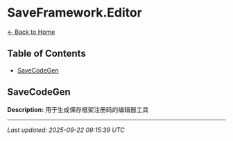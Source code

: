 # SaveFramework.Editor

[← Back to Home](Home.md)

## Table of Contents

- [SaveCodeGen](#savecodegen)

## SaveCodeGen

**Description:** 用于生成保存框架注册码的编辑器工具

---

*Last updated: 2025-09-22 09:15:39 UTC*
